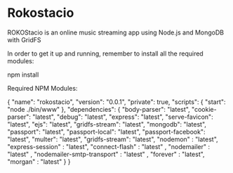 # Rokostacio
ROKOStacio is an online music streaming app using Node.js and MongoDB with GridFS

In order to get it up and running, remember to install all the required modules:

npm install

Required NPM Modules:

{
  "name": "rokostacio",
  "version": "0.0.1",
  "private": true,
  "scripts": {
    "start": "node ./bin/www"
  },
  "dependencies": {
    "body-parser": "latest",
    "cookie-parser": "latest",
    "debug": "latest",
    "express": "latest",
    "serve-favicon": "latest",
    "ejs": "latest",
    "gridfs-stream": "latest",
    "mongodb": "latest",
    "passport": "latest",
    "passport-local": "latest",
    "passport-facebook": "latest",
    "multer": "latest",
    "gridfs-stream": "latest",
    "nodemon" : "latest",
    "express-session" : "latest",
    "connect-flash" : "latest" ,
    "nodemailer" : "latest" ,
    "nodemailer-smtp-transport" : "latest" ,
    "forever" : "latest",
    "morgan" : "latest"
  }
}
